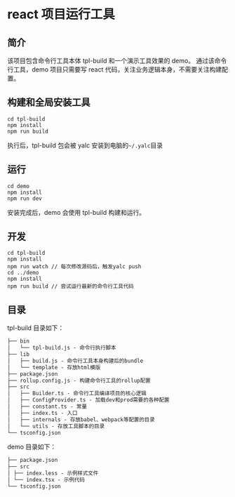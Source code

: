 # react 项目运行工具

## 简介

该项目包含命令行工具本体 tpl-build 和一个演示工具效果的 demo。
通过该命令行工具，demo 项目只需要写 react 代码，关注业务逻辑本身，不需要关注构建配置。

## 构建和全局安装工具

```shell
cd tpl-build
npm install
npm run build
```

执行后，tpl-build 包会被 yalc 安装到电脑的`~/.yalc`目录

## 运行

```shell
cd demo
npm install
npm run dev
```

安装完成后，demo 会使用 tpl-build 构建和运行。

## 开发

```shell
cd tpl-build
npm install
npm run watch // 每次修改源码后，触发yalc push
cd ../demo
npm install
npm run build // 尝试运行最新的命令行工具代码
```

## 目录

tpl-build 目录如下：

```txt
├── bin
│   └── tpl-build.js - 命令行执行脚本
├── lib
│   ├── build.js - 命令行工具本身构建后的bundle
│   └── template - 存放html模版
├── package.json
├── rollup.config.js - 构建命令行工具的rollup配置
├── src
│   ├── Builder.ts - 命令行工具编译项目的核心逻辑
│   ├── ConfigProvider.ts - 加载dev和prod需要的各种配置
│   ├── constant.ts - 常量
│   ├── index.ts - 入口
│   ├── internals - 存放babel、webpack等配置的目录
│   └── utils - 存放工具脚本的目录
└── tsconfig.json
```

demo 目录如下：

```txt
├── package.json
├── src
│ ├── index.less - 示例样式文件
│ └── index.tsx - 示例代码
└── tsconfig.json
```
